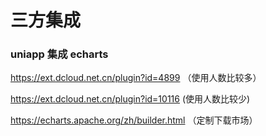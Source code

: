 # 三方集成

### uniapp 集成 echarts

https://ext.dcloud.net.cn/plugin?id=4899 （使用人数比较多）

https://ext.dcloud.net.cn/plugin?id=10116 (使用人数比较少)

https://echarts.apache.org/zh/builder.html （定制下载市场）
